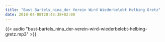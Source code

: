 ```yaml
---
title: "Bust Bartels_nina_der Verein Wird Wiederbelebt Helbing Gretz"
date: 2018-04-08T20:43:38+02:00
---
```


{{< audio "bust-bartels_nina_der-verein-wird-wiederbelebt-helbing-gretz.mp3" >}}